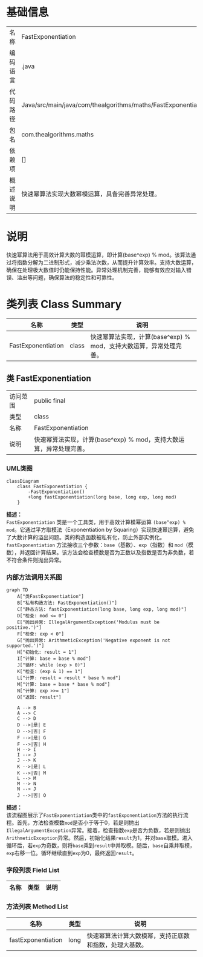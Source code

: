# 基础信息

|      |      |
|------|------|
| 名称 | FastExponentiation |
| 编码语言 | .java |
| 代码路径 | Java/src/main/java/com/thealgorithms/maths/FastExponentiation.java |
| 包名 | com.thealgorithms.maths |
| 依赖项 | [] |
| 概述说明 | 快速幂算法实现大数幂模运算，具备完善异常处理。 |

# 说明

快速幂算法用于高效计算大数的幂模运算，即计算(base^exp) % mod。该算法通过将指数分解为二进制形式，减少乘法次数，从而提升计算效率。支持大数运算，确保在处理极大数值时仍能保持性能。异常处理机制完善，能够有效应对输入错误、溢出等问题，确保算法的稳定性和可靠性。

# 类列表 Class Summary

| 名称   | 类型  | 说明 |
|-------|------|-------------|
| FastExponentiation | class | 快速幂算法实现，计算(base^exp) % mod，支持大数运算，异常处理完善。 |



## 类 FastExponentiation

|      |      |
|------|------|
| 访问范围 | public final |
| 类型 | class |
| 名称 | FastExponentiation |
| 说明 | 快速幂算法实现，计算(base^exp) % mod，支持大数运算，异常处理完善。 |


### UML类图

```mermaid
classDiagram
    class FastExponentiation {
        -FastExponentiation()
        +long fastExponentiation(long base, long exp, long mod)
    }
```

**描述：**  
`FastExponentiation` 类是一个工具类，用于高效计算模幂运算 `(base^exp) % mod`。它通过平方取模法（Exponentiation by Squaring）实现快速幂运算，避免了大数计算的溢出问题。类的构造函数被私有化，防止外部实例化。`fastExponentiation` 方法接收三个参数：`base`（基数）、`exp`（指数）和 `mod`（模数），并返回计算结果。该方法会检查模数是否为正数以及指数是否为非负数，若不符合条件则抛出异常。


### 内部方法调用关系图

```mermaid
graph TD
    A["类FastExponentiation"]
    B["私有构造方法: FastExponentiation()"]
    C["静态方法: fastExponentiation(long base, long exp, long mod)"]
    D["检查: mod <= 0"]
    E["抛出异常: IllegalArgumentException('Modulus must be positive.')"]
    F["检查: exp < 0"]
    G["抛出异常: ArithmeticException('Negative exponent is not supported.')"]
    H["初始化: result = 1"]
    I["计算: base = base % mod"]
    J["循环: while (exp > 0)"]
    K["检查: (exp & 1) == 1"]
    L["计算: result = result * base % mod"]
    M["计算: base = base * base % mod"]
    N["计算: exp >>= 1"]
    O["返回: result"]

    A --> B
    A --> C
    C --> D
    D -->|是| E
    D -->|否| F
    F -->|是| G
    F -->|否| H
    H --> I
    I --> J
    J --> K
    K -->|是| L
    K -->|否| M
    L --> M
    M --> N
    N --> J
    J -->|否| O
```

**描述：**  
该流程图展示了`FastExponentiation`类中的`fastExponentiation`方法的执行流程。首先，方法检查模数`mod`是否小于等于0，若是则抛出`IllegalArgumentException`异常。接着，检查指数`exp`是否为负数，若是则抛出`ArithmeticException`异常。然后，初始化结果`result`为1，并对`base`取模。进入循环后，若`exp`为奇数，则将`base`乘到`result`中并取模。随后，`base`自乘并取模，`exp`右移一位。循环继续直到`exp`为0，最终返回`result`。

### 字段列表 Field List

| 名称  | 类型  | 说明 |
|-------|-------|------|

### 方法列表 Method List

| 名称  | 类型  | 说明 |
|-------|-------|------|
| fastExponentiation | long | 快速幂算法计算大数模幂，支持正底数和指数，处理大基数。 |




